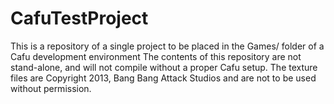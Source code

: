 CafuTestProject
===============

This is a repository of a single project to be placed in the Games/ folder of a Cafu development environment
The contents of this repository are not stand-alone, and will not compile without a proper Cafu setup.
The texture files are Copyright 2013, Bang Bang Attack Studios and are not to be used without permission.